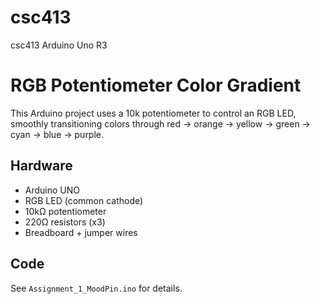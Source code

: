# csc413
csc413 Arduino Uno R3
# RGB Potentiometer Color Gradient

This Arduino project uses a 10k potentiometer to control an RGB LED,
smoothly transitioning colors through red → orange → yellow → green → cyan → blue → purple.

## Hardware
- Arduino UNO
- RGB LED (common cathode)
- 10kΩ potentiometer
- 220Ω resistors (x3)
- Breadboard + jumper wires

## Code
See `Assignment_1_MoodPin.ino` for details.
